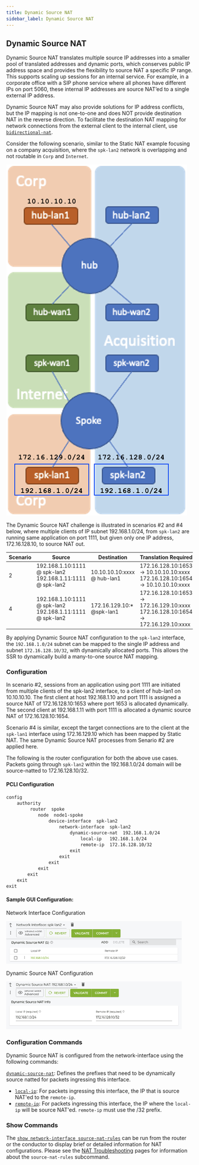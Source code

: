 ```yaml
---
title: Dynamic Source NAT
sidebar_label: Dynamic Source NAT
---
```


## Dynamic Source NAT

Dynamic Source NAT translates multiple source IP addresses into a smaller pool of translated addresses and dynamic ports, which conserves public IP address space and provides the flexibility to source NAT a specific IP range. This supports scaling up sessions for an internal service. For example, in a corporate office with a SIP phone service where all phones have different IPs on port 5060, these internal IP addresses are source NAT’ed to a single external IP address. 

Dynamic Source NAT may also provide solutions for IP address conflicts, but the IP mapping is not one-to-one and does NOT provide destination NAT in the reverse direction. To facilitate the destination NAT mapping for network connections from the external client to the internal client, use [`bidirectional-nat`](config_static_nat.md). 

Consider the following scenario, similar to the Static NAT example focusing on a company acquisition, where the `spk-lan2` network is overlapping and not routable in `Corp` and `Internet`. 

![Static Nat Diagram](/img/static_nat_example.png)

The Dynamic Source NAT challenge is illustrated in scenarios #2 and #4 below, where multiple clients of IP subnet 192.168.1.0/24, from `spk-lan2` are running same application on port 1111, but given only one IP address, 172.16.128.10, to source NAT out. 

| Scenario | Source | Destination | Translation Required |
| --- | --- | --- | --- |
| 2 | 192.168.1.10:1111 @ spk-lan2<br/> 192.168.1.11:1111 @ spk-lan2 | 10.10.10.10:xxxx @ hub-lan1 | 172.16.128.10:1653 -> 10.10.10.10:xxxx <br/> 172.16.128.10:1654 -> 10.10.10.10:xxxx |
| 4 | 192.168.1.10:1111 @ spk-lan2<br/> 192.168.1.11:1111 @ spk-lan2 | 172.16.129.10:* @spk-lan1 | 172.16.128.10:1653 -> 172.16.129.10:xxxx <br/> 172.16.128.10:1654 -> 172.16.129.10:xxxx |

By applying Dynamic Source NAT configuration to the `spk-lan2` interface, the `192.168.1.0/24` subnet can be mapped to the single IP address and subnet `172.16.128.10/32`, with dynamically allocated ports. This allows the SSR to dynamically build a many-to-one source NAT mapping.  

### Configuration

In scenario #2, sessions from an application using port 1111 are initiated from multiple clients of the spk-lan2 interface, to a client of hub-lan1 on 10.10.10.10. The first client at host 192.168.1.10 and port 1111 is assigned a source NAT of 172.16.128.10:1653 where port 1653 is allocated dynamically. The second client at 192.168.1.11 with port 1111 is allocated a dynamic source NAT of 172.16.128.10:1654. 

Scenario #4 is similar, except the target connections are to the client at the `spk-lan1` interface using 172.16.129.10  which has been mapped by Static NAT. The same Dynamic Source NAT processes from Senario #2 are applied here.

The following is the router configuration for both the above use cases. Packets going through `spk-lan2` within the 192.168.1.0/24 domain will be source-natted to 172.16.128.10/32. 

#### PCLI Configuration

```
config
    authority
         router  spoke
            node  node1-spoke
                device-interface  spk-lan2
                    network-interface  spk-lan2
                        dynamic-source-nat  192.168.1.0/24
                            local-ip   192.168.1.0/24
                            remote-ip  172.16.128.10/32
                        exit
                    exit
                exit
            exit
        exit
    exit
exit 
```

#### Sample GUI Configuration:

Network Interface Configuration

![Network Interface configuration](/img/dnat_net-intf_gui_config.png) 

Dynamic Source NAT Configuration

![Dynamic Source NAT Configuration](/img/dnat_gui_config.png)

### Configuration Commands

Dynamic Source NAT is configured from the network-interface using the following commands: 

[`dynamic-source-nat`](config_command_guide.md#configure-authority-router-node-device-interface-network-interface-dynamic-source-nat): Defines the prefixes that need to be dynamically source natted for packets ingressing this interface. 

- [`local-ip`](config_command_guide.md#configure-authority-router-node-device-interface-network-interface-dynamic-source-nat-local-ip): For packets ingressing this interface, the IP that is source NAT'ed to the `remote-ip`. 
- [`remote-ip`](config_command_guide.md#configure-authority-router-node-device-interface-network-interface-dynamic-source-nat-remote-ip): For packets ingressing this interface, the IP where the `local-ip` will be source NAT'ed. `remote-ip` must use the /32 prefix.

### Show Commands
 
The [`show network-interface source-nat-rules`](cli_reference.md#show-network-interface-source-nat-rules) can be run from the router or the conductor to display brief or detailed information for NAT configurations. Please see the [NAT Troubleshooting](ts_nat_troubleshooting.md) pages for information about the `source-nat-rules` subcommand. 

